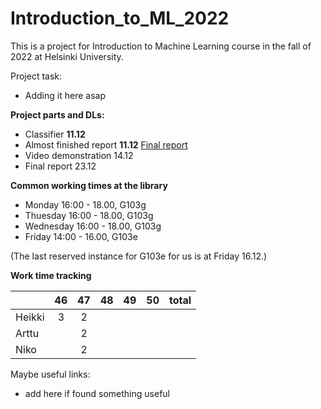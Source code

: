 # Introduction_to_ML_2022

This is a project for Introduction to Machine Learning course in the fall of 2022 at Helsinki University.

Project task:
  - Adding it here asap


__Project parts and DLs:__
* Classifier __11.12__
* Almost finished report __11.12__ [Final report](https://docs.google.com/document/d/1rRjexs-sKE2jeW9bW9cJ2-LvkugPFBZ5OTmTD7TKSLA/edit)
* Video demonstration 14.12
* Final report 23.12



__Common working times at the library__
* Monday  16:00 - 18.00, G103g
* Thuesday 16:00 - 18.00, G103g
* Wednesday 16:00 - 18.00, G103g
* Friday 14:00 - 16.00, G103e

(The last reserved instance for G103e for us is at Friday 16.12.)


__Work time tracking__

|         | 46 | 47 | 48 | 49 | 50 | total |
|---------|:--:|:--:|:--:|:--:|:--:|------:|
|Heikki   | 3  | 2  |    |    |    |       |
|Arttu    |    | 2  |    |    |    |       |
|Niko     |    | 2  |    |    |    |       |

Maybe useful links:
 * add here if found something useful
